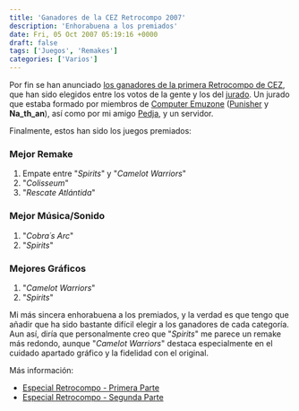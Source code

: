```yaml
---
title: 'Ganadores de la CEZ Retrocompo 2007'
description: 'Enhorabuena a los premiados'
date: Fri, 05 Oct 2007 05:19:16 +0000
draft: false
tags: ['Juegos', 'Remakes']
categories: ['Varios']
---
```


Por fin se han anunciado [los ganadores de la primera Retrocompo de CEZ](http://retrocompo.computeremuzone.com/?p=68), que han sido elegidos entre los votos de la gente y los del [jurado](http://www.computeremuzone.com/forum/viewtopic.php?p=94237&sid=a4b77b58920b7e3b5dff89bf11f8552f). Un jurado que estaba formado por miembros de [Computer Emuzone](http://www.computeremuzone.com/) ([Punisher](/entrevista-a-raul-monton/) y **Na\_th\_an**), así como por mi amigo [Pedja](http://elpixeblog.blogspot.com/), y un servidor.

Finalmente, estos han sido los juegos premiados:

### Mejor Remake

1.  Empate entre "_Spirits_" y "_Camelot Warriors_"
2.  "_Colisseum_"
3.  "_Rescate Atlántida_"

### Mejor Música/Sonido

1.  "_Cobra´s Arc_"
2.  "_Spirits_"

### Mejores Gráficos

1.  "_Camelot Warriors_"
2.  "_Spirits_"

Mi más sincera enhorabuena a los premiados, y la verdad es que tengo que añadir que ha sido bastante difícil elegir a los ganadores de cada categoría. Aun así, diría que personalmente creo que "_Spirits_" me parece un remake más redondo, aunque "_Camelot Warriors_" destaca especialmente en el cuidado apartado gráfico y la fidelidad con el original.

Más información:

*   [Especial Retrocompo - Primera Parte](/especial-cez-retrocompo-2007-primera-parte/)
*   [Especial Retrocompo - Segunda Parte](/especial-cez-retrocompo-2007-segunda-parte/)